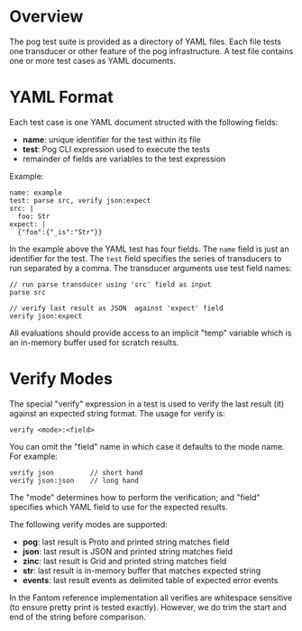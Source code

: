 # Overview

The pog test suite is provided as a directory of YAML files.
Each file tests one transducer or other feature of the pog
infrastructure.  A test file contains one or more test cases
as YAML documents.

# YAML Format

Each test case is one YAML document structed with the following fields:

 - **name**: unique identifier for the test within its file
 - **test**: Pog CLI expression used to execute the tests
 - remainder of fields are variables to the test expression

Example:

    name: example
    test: parse src, verify json:expect
    src: |
      foo: Str
    expect: |
      {"foo":{"_is":"Str"}}

In the example above the YAML test has four fields.  The `name`
field is just an identifier for the test.  The `test` field
specifies the series of transducers to run separated by a comma.
The transducer arguments use test field names:

    // run parse transducer using 'src' field as input
    parse src

    // verify last result as JSON  against 'expect' field
    verify json:expect

All evaluations should provide access to an implicit "temp"
variable which is an in-memory buffer used for scratch results.

# Verify Modes

The special "verify" expression in a test is used to verify the last
result (it) against an expected string format.  The usage for verify is:

    verify <mode>:<field>

You can omit the "field" name in which case it defaults to the mode
name.  For example:

    verify json         // short hand
    verify json:json    // long hand

The "mode" determines how to perform the verification; and "field"
specifies which YAML field to use for the expected results.

The following verify modes are supported:

  - **pog**: last result is Proto and printed string matches field
  - **json**: last result is JSON and printed string matches field
  - **zinc**: last result is Grid and printed string matches field
  - **str**: last result is in-memory buffer that matches expected string
  - **events**: last result events as delimited table of expected error events

In the Fantom reference implementation all verifies are whitespace
sensitive (to ensure pretty print is tested exactly).  However, we do trim
the start and end of the string before comparison.




